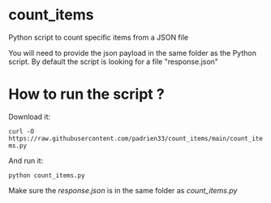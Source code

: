 # count_items
Python script to count specific items from a JSON file

You will need to provide the json payload in the same folder as the Python script.
By default the script is looking for a file "response.json"

# How to run the script ?

Download it:

`curl -O https://raw.githubusercontent.com/padrien33/count_items/main/count_items.py`

And run it:

`python count_items.py`

Make sure the *response.json* is in the same folder as *count_items.py*
